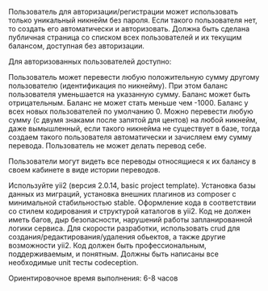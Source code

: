Пользователь для авторизации/регистрации может использовать только уникальный никнейм без пароля. Если такого пользователя нет, то создать его автоматически и авторизовать. Должна быть сделана публичная страница со списком всех пользователей и их текущим балансом, доступная без авторизации.

Для авторизованных пользователей доступно:

Пользователь может перевести любую положительную сумму другому пользователю (идентификация по никнейму). При этом баланс пользователя уменьшается на указанную сумму. Баланс может быть отрицательным. Баланс не может стать меньше чем -1000. Баланс у всех новых пользователей по умолчанию 0. Можно перевести любую сумму (с двумя знаками после запятой для центов) на любой никнейм, даже вымышленный, если такого никнейма не существует в базе, тогда создаем такого пользователя автоматически и зачисляем ему сумму перевода. Пользователь не может делать перевод себе.

Пользователи могут видеть все переводы относящиеся к их балансу в своем кабинете в виде истории переводов.

Используйте yii2 (версия 2.0.14, basic project template). Установка базы данных из миграций, установка внешних плагинов из composer с минимальной стабильностью stable. Оформление кода в соответствии со стилем кодирования и структурой каталогов в yii2. Код не должен иметь багов, дыр безопасности, нарушений работы запланированной логики сервиса. Для скорости разработки, использовать crud для создания/редактирования/удаления обьектов, а также другие возможности yii2. Код должен быть профессиональным, поддерживаемым, и понятным. Должны быть написаны все необходимые unit тесты codeception.

Ориентировочное время выполнения: 6-8 часов
